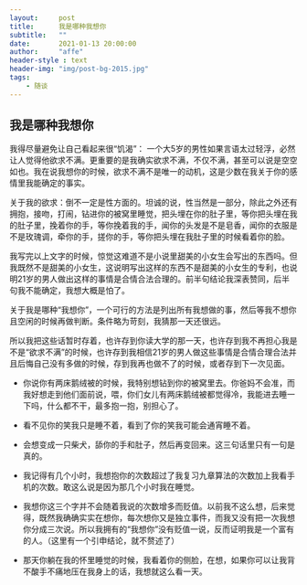 ```yaml
---
layout:     post
title:      我是哪种我想你
subtitle:   ""
date:       2021-01-13 20:00:00
author:     "affe"
header-style : text
header-img: "img/post-bg-2015.jpg"
tags:
    - 随谈
---
```


## 我是哪种我想你

我得尽量避免让自己看起来很“饥渴”： 一个大5岁的男性如果言语太过轻浮，必然让人觉得他欲求不满。更重要的是我确实欲求不满，不仅不满，甚至可以说是空空如也。我在说我想你的时候，欲求不满不是唯一的动机，这是少数在我关于你的感情里我能确定的事实。

关于我的欲求：倒不一定是性方面的。坦诚的说，性当然是一部分，除此之外还有拥抱，接吻，打闹，钻进你的被窝里睡觉，把头埋在你的肚子里，等你把头埋在我的肚子里，挽着你的手，等你挽着我的手，闻你的头发是不是皂香，闻你的衣服是不是玫瑰调，牵你的手，搓你的手，等你把头埋在我肚子里的时候看着你的脸。

我写完以上文字的时候，惊觉这难道不是小说里甜美的小女生会写出的东西吗。但我既然不是甜美的小女生，这说明写出这样的东西不是甜美的小女生的专利，也说明21岁的男人做出这样的事情是合情合法合理的。前半句结论我深表赞同，后半句我不能确定，我想大概是怕了。

关于我是哪种“我想你”，一个可行的方法是列出所有我想做的事，然后等我不想你且空闲的时候再做判断。条件略为苛刻，我猜那一天还很远。

所以我把这些话暂时存着，也许存到你读大学的那一天，也许存到我不再担心我是不是“欲求不满”的时候，也许存到我相信21岁的男人做这些事情是合情合理合法并且后悔自己没有多做的时候，存到我再也做不了的时候，或者存到下一次见面。

- 你说你有两床鹅绒被的时候，我特别想钻到你的被窝里去。你爸妈不会准，而我好想走到他们面前说，喂，你们女儿有两床鹅绒被都觉得冷，我能进去睡一下吗，什么都不干，最多抱一抱，别担心了。

- 看不见你的笑我只是睡不着，看到了你的笑我可能会通宵睡不着。

- 会想变成一只柴犬，舔你的手和肚子，然后再变回来。这三句话里只有一句是真的。

- 我记得有几个小时，我想抱你的次数超过了我复习九章算法的次数加上我看手机的次数。敢这么说是因为那几个小时我在睡觉。

- 我想你这三个字并不会随着我说的次数增多而贬值。以前我不这么想，后来觉得，既然我确确实实在想你，每次想你又是独立事件，而我又没有把一次我想你分成三次说。所以我拥有的“我想你”没有贬值一说，反而证明我是一个富有的人。（这里有一个引申结论，就不赘述了）

- 那天你躺在我的怀里睡觉的时候，我看着你的侧脸，在想，如果你可以让我背不酸手不痛地压在我身上的话，我想就这么看一天。

































